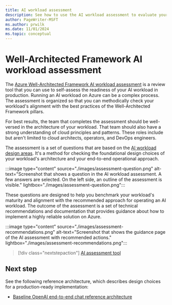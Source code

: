 ```yaml
---
title: AI workload assessment
description: See how to use the AI workload assessment to evaluate your workload's alignment with the best practices of the Azure Well-Architected Framework pillars.
author: PageWriter-MSFT
ms.author: prwilk
ms.date: 11/01/2024
ms.topic: conceptual
---
```


# Well-Architected Framework AI workload assessment

The [Azure Well-Architected Framework AI workload assessment](/assessments/ea306cce-c7fa-4a2b-89a6-bfefba6a9cf4) is a review tool that you can use to self-assess the readiness of your AI workload in production. Running an AI workload on Azure can be a complex process. The assessment is organized so that you can methodically check your workload's alignment with the best practices of the Well-Architected Framework pillars.

For best results, the team that completes the assessment should be well-versed in the architecture of your workload. That team should also have a strong understanding of cloud principles and patterns. These roles include but aren't limited to cloud architects, operators, and DevOps engineers.

The assessment is a set of questions that are based on the [AI workload design areas](./get-started.md#typical-architecture-pattern-and-design-areas). It's a method for checking the foundational design choices of your workload's architecture and your end-to-end operational approach.

:::image type="content" source="./images/assessment-question.png" alt-text="Screenshot that shows a question in the AI workload assessment. A few answers are selected. On the left side, an outline of the assessment is visible." lightbox="./images/assessment-question.png":::

These questions are designed to help you benchmark your workload's maturity and alignment with the recommended approach for operating an AI workload. The outcome of the assessment is a set of technical recommendations and documentation that provides guidance about how to implement a highly reliable solution on Azure.

:::image type="content" source="./images/assessment-recommendations.png" alt-text="Screenshot that shows the guidance page of the AI assessment with recommended actions." lightbox="./images/assessment-recommendations.png":::

> [!div class="nextstepaction"]
> [AI assessment tool](/assessments/ea306cce-c7fa-4a2b-89a6-bfefba6a9cf4)

## Next step

See the following reference architecture, which describes design choices for a production-ready implementation:

- [Baseline OpenAI end-to-end chat reference architecture](/azure/architecture/ai-ml/architecture/baseline-openai-e2e-chat)
